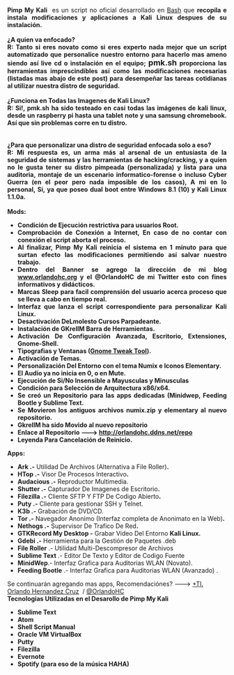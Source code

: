 <span style="word-wrap: break-word; -webkit-nbsp-mode: space; -webkit-line-break: after-white-space;"><div style="text-align: justify;"><b>Pimp My Kali</b>  es un script no oficial desarrollado en <a href="http://es.wikipedia.org/wiki/Bash" target="_blank">Bash</a> que <b>recopila e instala modificaciones y aplicaciones a Kali Linux despues de su instalación.</b></div><div style="text-align: justify;"><br/><a name="more"></a><b>¿A quien va enfocado? </b><br/><b>R: Tanto si eres novato como si eres experto nada mejor que un script automatizado que personalice nuestro entorno para hacerlo mas ameno siendo así live cd o instalación en el equipo; <span style="font-size: large;">pmk.sh</span> proporciona las herramientas imprescindibles así como las modificaciones necesarias (listadas mas abajo de este post) para desempeñar las tareas cotidianas al utilizar nuestra distro de seguridad.</b><br/><b><br/></b> <b>¿Funciona en Todas las Imagenes de Kali Linux?</b><br/><b>R: Si!, pmk.sh ha sido testeado en casi todas las imágenes de kali linux, desde un raspberry pi hasta una tablet note y una samsung chromebook. Así que sin problemas corre en tu distro.</b><br/><b><br/></b><br/><div><b>¿Para que personalizar una distro de seguridad enfocada solo a eso? </b></div><div><b>R: Mi respuesta es, un arma más al arsenal de un entusiasta de la seguridad de sistemas y las herramientas de hacking/cracking, y a quien no le gusta tener su distro pimpeada (personalizada) y lista para una auditoria, montaje de un escenario informatico-forense o incluso Cyber Guerra (en el peor pero nada imposible de los casos), A mi en lo personal, Si, ya que poseo dual boot entre Windows 8.1 (10) y Kali Linux 1.1.0a. </b></div></div><div style="text-align: justify;"><br/></div><div style="text-align: justify;"><b>Mods:</b><br/><ul><li><b>Condición de Ejecución restrictiva para usuarios Root.</b></li><li><b>Comprobación de Conexión a Internet, En caso de no contar con conexión el script aborta el proceso. </b></li><li><b>Al finalizar, Pimp My Kali reinicia el sistema en 1 minuto para que surtan efecto las modificaciones permitiendo así salvar nuestro trabajo.</b></li><li><b>Dentro del Banner se agrego la dirección de mi blog www.orlandohc.org y el @OrlandoHC de mi Twitter esto con fines informativos y didácticos.</b></li><li><b>Marcas Sleep para facil comprensión del usuario acerca proceso que se lleva a cabo en tiempo real. </b></li><li><b>Interfaz que lanza el script correspondiente para personalizar Kali Linux.</b></li><li><b>Desactivación DeLmolesto Cursos Parpadeante.</b></li><li><b>Instalación de GKrellM Barra de Herramientas.</b></li><li><b>Activación De Configuración Avanzada, Escritorio, Extensiones, Gnome-Shell.</b></li><li><b>Tipografias y Ventanas (<a href="https://apps.ubuntu.com/cat/applications/gnome-tweak-tool/" target="_blank">Gnome Tweak Tool</a>).</b></li><li><b>Activación de Temas.</b></li><li><b>Personalización Del Entorno con el tema Numix e Iconos Elementary.</b></li><li><b>El Audio ya no inicia en 0, o en Mute.</b></li><li><b>Ejecución de Si/No Insensible a Mayusculas y Minusculas</b></li><li><b>Condición para Selección de Arquitectura x86/x64.</b></li><li><b>Se creó un Repositorio para las apps dedicadas (Minidwep, Feeding Bootle y Sublime Text.</b></li><li><b>Se Movieron los antiguos archivos numix.zip y elementary al nuevo repositorio.</b></li><li><b>GkrellM ha sido Movido al nuevo repositorio</b></li><li><b>Enlace al Repositorio ---&gt; <a href="http://orlandohc.ddns.net/repo" target="_blank">http://orlandohc.ddns.net/repo</a></b></li><li><b>Leyenda Para Cancelación de Reinicio.</b></li></ul></div><div style="text-align: justify;"><b>Apps:</b></div><ul><li style="text-align: justify;"><b>Ark .-</b> Utilidad De Archivos (Alternativa a File Roller)<b>.</b></li><li style="text-align: justify;"><b>HTop .-</b> Visor De Procesos Interactivo<b>.</b></li><li style="text-align: justify;"><b>Audacious .-</b> Reproductor Multimedia.</li><li style="text-align: justify;"><b>Shutter .-</b> Capturador De Imagenes de Escritorio<b>.</b></li><li style="text-align: justify;"><b>Filezilla .-</b> Cliente SFTP Y FTP De Codigo Abierto<b>.</b></li><li style="text-align: justify;"><b>Puty .-</b> Cliente para gestionar SSH y Telnet.<b><br/></b></li><li style="text-align: justify;"><b>K3b .-</b> Grabación de DVD/CD.<b><br/></b></li><li style="text-align: justify;"><b>Tor .-</b> Navegador Anonimo (Interfaz completa de Anonimato en la Web)<b>.</b></li><li style="text-align: justify;"><b>Nethogs .-</b> Supervisor De Trafico De Red<b>.</b></li><li style="text-align: justify;"><b>GTKRecord My Desktop -</b> Grabar Video Del Entorno <b>Kali Linux.</b></li><li style="text-align: justify;"><b>Gdebi .-</b> Herramienta para la Gestión de Paquetes .deb </li><li style="text-align: justify;"><b>File Roller</b> .- Utilidad Multi-Descompresor de Archivos</li><li style="text-align: justify;"><b>Sublime Text</b> .- Editor De Texto y Editor de Codigo Fuente</li><li style="text-align: justify;"><b>MinidWep</b>.- Interfaz Grafica para Auditorias WLAN (Novato).</li><li style="text-align: justify;"><b>Feeding Bootle</b> .- Interfaz Grafica para Auditorias WLAN (Avanzado) .</li></ul>
Se continuarán agregando mas apps, Recomendaciónes? ---&gt; <a href="https://plus.google.com/102357370164109266073" target="_blank">+TI. Orlando Hernandez Cruz</a>  / <a href="https://www.twitter.com/OrlandoHC">@OrlandoHC</a><br/><div style="text-align: justify;"><b>Tecnologias Utilizadas en el Desarollo de Pimp My Kali</b><br/><ul><li><b>Sublime Text</b></li><li><b>Atom</b></li><li><b>Shell Script Manual</b></li><li><b>Oracle VM VirtualBox</b></li><li><b>Putty</b></li><li><b>Filezilla</b></li><li><b>Evernote</b></li><li><b>Spotify (para eso de la música HAHA)</b></li></ul></div></span>
</div>
